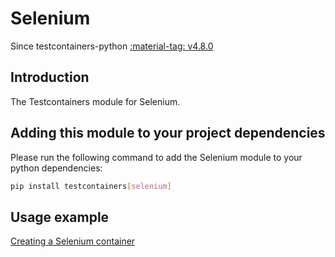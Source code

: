# Selenium

Since testcontainers-python <a href="https://github.com/testcontainers/testcontainers-python/releases/tag/v4.8.0"><span class="tc-version">:material-tag: v4.8.0</span></a>

## Introduction

The Testcontainers module for Selenium.

## Adding this module to your project dependencies

Please run the following command to add the Selenium module to your python dependencies:

```bash
pip install testcontainers[selenium]
```

## Usage example

<!--codeinclude-->

[Creating a Selenium container](../../modules/selenium/example_basic.py)

<!--/codeinclude-->
